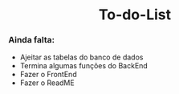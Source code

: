 <h1 align="center">To-do-List</h1>

<h3> Ainda falta:</h3> 

* Ajeitar as tabelas do banco de dados
* Termina algumas funções do BackEnd
* Fazer o FrontEnd
* Fazer o ReadME